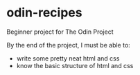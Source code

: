 # odin-recipes
Beginner project for The Odin Project

By the end of the project, I must be able to:
- write some pretty neat html and css
- know the basic structure of html and css


